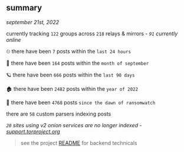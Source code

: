 
## summary
_september 21st, 2022_

currently tracking `122` groups across `218` relays & mirrors - _`91` currently online_

⏲ there have been `7` posts within the `last 24 hours`

🦈 there have been `164` posts within the `month of september`

🪐 there have been `666` posts within the `last 90 days`

🏚 there have been `2482` posts within the `year of 2022`

🦕 there have been `4768` posts `since the dawn of ransomwatch`

there are `58` custom parsers indexing posts

_`20` sites using v2 onion services are no longer indexed - [support.torproject.org](https://support.torproject.org/onionservices/v2-deprecation/)_

> see the project [README](https://github.com/joshhighet/ransomwatch#ransomwatch--) for backend technicals
